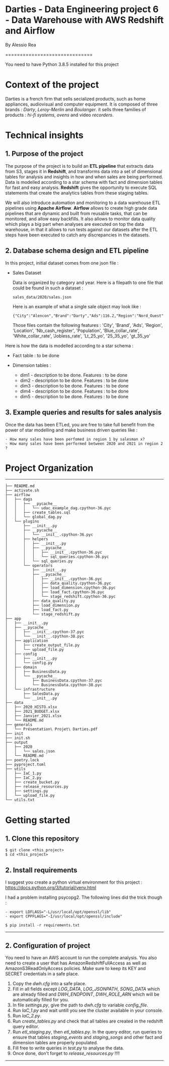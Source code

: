 # Darties - Data Engineering project 6 -  Data Warehouse with AWS Redshift and Airflow

By Alessio Rea

==============================

You need to have Python 3.8.5 installed for this project

# Context of the project

Darties is a french firm that sells secialized products, such as home appliances, audiovisual and computer equipment. It is composed of three brands : *Darty*, *Leroy-Merlin* and *Boulanger*. it sells three families of products : *hi-fi systems*, *ovens* and video *recorders*.




# Technical insights 

## 1. Purpose of the project

The purpose of the project is to build an **ETL pipeline** that extracts data from S3, stages it in **Redshift**, and transforms data into a set of dimensional tables for analysis and insights in how and when sales are being performed. Data is modelled according to a star schema with fact and dimension tables for fast and easy analysis. **Redshift** gives the opportunity to execute SQL statements that create the analytics tables from these staging tables.

We will also introduce automation and monitoring to a data warehouse ETL pipelines using **Apache Airflow**. **Airflow** allows to create high grade data pipelines that are dynamic and built from reusable tasks, that can be monitored, and allow easy backfills. It also allows to monitor data quality which plays a big part when analyses are executed on top the data warehouse, in that it allows to run tests against our datasets after the ETL steps have been executed to catch any discrepancies in the datasets.



## 2. Database schema design and ETL pipeline

In this project, initial dataset comes from one json file :

-  Sales Dataset
    
    Data is organized by category and year. Here is a filepath to one file that could be found in such a dataset :

    ```
    sales_data/2020/sales.json
    ```

    Here is an example of what a single sale object may look like :

    ```
    {"City":"Alencon","Brand":"Darty","Ads":116.2,"Region":"Nord_Ouest","Location":"Centre_Ville","Nb_cash_register":15,"Population":1394451,"Blue_collar_rate":14.7,"White_collar_rate":2.7,"Jobless_rate":39.4,"Lt_25_yo":35.5,"25_35_yo":14.6,"gt_35_yo":49.9}
    ```

    Those files contain the following features : 'City', 'Brand', 'Ads', 'Region', 'Location', 'Nb_cash_register', 'Population', 'Blue_collar_rate', 'White_collar_rate', 'Jobless_rate', 'Lt_25_yo', '25_35_yo', 'gt_35_yo'



Here is how the data is modelled according to a star schema :

- Fact table : to be done

- Dimension tables : 

    - dim1 - description to be done. Features : to be done
    - dim2 - description to be done. Features : to be done
    - dim3 - description to be done. Features : to be done
    - dim4 - description to be done. Features : to be done
    - dim5 - description to be done. Features : to be done



## 3. Example queries and results for sales analysis

Once the data has been ETLed, you are free to take full benefit from the power of star modelling and make business driven queries like :

    - How many sales have been perfomed in region 1 by salesman x?
    - How many sales have been performed between 2020 and 2021 in region 2 ?



# Project Organization 
----------------------

    ├── README.md
    ├── activate.sh
    ├── airflow
    │   ├── dags
    │   │   ├── __pycache__
    │   │   │   └── udac_example_dag.cpython-36.pyc
    │   │   ├── create_tables.sql
    │   │   └── global_dag.py
    │   └── plugins
    │       ├── __init__.py
    │       ├── __pycache__
    │       │   └── __init__.cpython-36.pyc
    │       ├── helpers
    │       │   ├── __init__.py
    │       │   ├── __pycache__
    │       │   │   ├── __init__.cpython-36.pyc
    │       │   │   └── sql_queries.cpython-36.pyc
    │       │   └── sql_queries.py
    │       └── operators
    │           ├── __init__.py
    │           ├── __pycache__
    │           │   ├── __init__.cpython-36.pyc
    │           │   ├── data_quality.cpython-36.pyc
    │           │   ├── load_dimension.cpython-36.pyc
    │           │   ├── load_fact.cpython-36.pyc
    │           │   └── stage_redshift.cpython-36.pyc
    │           ├── data_quality.py
    │           ├── load_dimension.py
    │           ├── load_fact.py
    │           └── stage_redshift.py
    ├── app
    │   ├── __init__.py
    │   ├── __pycache__
    │   │   ├── __init__.cpython-37.pyc
    │   │   └── __init__.cpython-38.pyc
    │   ├── application
    │   │   ├── create_output_file.py
    │   │   └── upload_file.py
    │   ├── config
    │   │   ├── __init__.py
    │   │   └── config.py
    │   ├── domain
    │   │   ├── BusinessData.py
    │   │   └── __pycache__
    │   │       ├── BusinessData.cpython-37.pyc
    │   │       └── BusinessData.cpython-38.pyc
    │   └── infrastructure
    │       ├── SalesData.py
    │       └── __init__.py
    ├── data
    │   ├── 2020_HISTO.xlsx
    │   ├── 2021_BUDGET.xlsx
    │   ├── Janvier_2021.xlsx
    │   └── README.md
    ├── generals
    │   └── Présentation\ Projet\ Darties.pdf
    ├── init
    ├── init.sh
    ├── output
    │   ├── 2020
    │   │   └── sales.json
    │   └── README.md
    ├── poetry.lock
    ├── pyproject.toml
    ├── utils
    │   ├── IaC_1.py
    │   ├── IaC_2.py
    │   ├── create_bucket.py
    │   ├── release_resources.py
    │   ├── settings.py
    │   └── upload_file.py
    └── utils.txt


# Getting started

## 1. Clone this repository

```
$ git clone <this_project>
$ cd <this_project>
```

## 2. Install requirements

I suggest you create a python virtual environment for this project : <https://docs.python.org/3/tutorial/venv.html>

I had a problem installing psycopg2. The following lines did the trick though :

```
- export LDFLAGS="-L/usr/local/opt/openssl/lib"
- export CPPFLAGS="-I/usr/local/opt/openssl/include"
```

```
$ pip install -r requirements.txt
```

--------


## 2. Configuration of project

You need to have an AWS account to run the complete analysis. You also need to create a user that has AmazonRedshiftFullAccess as well as AmazonS3ReadOnlyAccess policies. Make sure to keep its KEY and SECRET credentials in a safe place.

1. Copy the *dwh.cfg* into a safe place.
2. Fill in all fields except *LOG_DATA*, *LOG_JSONPATH*, *SONG_DATA* which are already filled and *DWH_ENDPOINT*, *DWH_ROLE_ARN* which will be automatically filled for you. 
3. In file *settings.py*, give the path to *dwh.cfg* to variable *config_file*.
4. Run *IaC_1.py* and wait untill you see the cluster available in your console.
4. Run *IaC_2.py*.
5. Run *create_tables.py* and check that all tables are created in the redshift query editor.
6. Run *etl_staging.py*, then *etl_tables.py*. In the query editor, run queries to ensure that tables *staging_events* and *staging_songs* and other fact and dimension tables are properly populated.
7. Fill free to write queries in *test.py* to analyse the data.
8. Once done, don't forget to *release_resources.py* !!!!


--------



